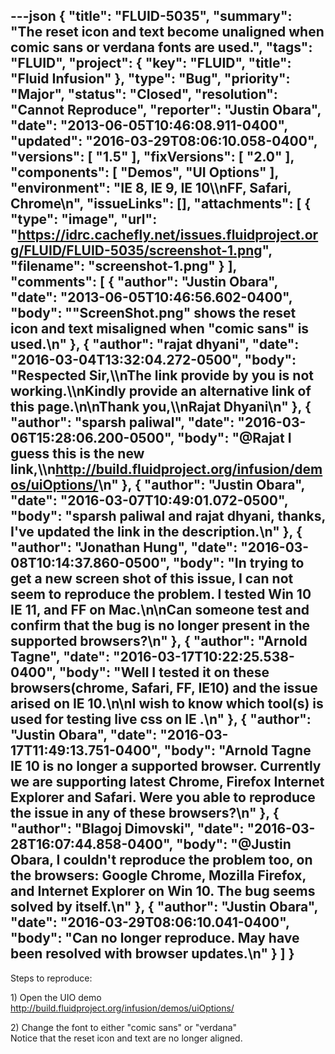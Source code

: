 ---json
{
  "title": "FLUID-5035",
  "summary": "The reset icon and text become unaligned when comic sans or verdana fonts are used.",
  "tags": "FLUID",
  "project": {
    "key": "FLUID",
    "title": "Fluid Infusion"
  },
  "type": "Bug",
  "priority": "Major",
  "status": "Closed",
  "resolution": "Cannot Reproduce",
  "reporter": "Justin Obara",
  "date": "2013-06-05T10:46:08.911-0400",
  "updated": "2016-03-29T08:06:10.058-0400",
  "versions": [
    "1.5"
  ],
  "fixVersions": [
    "2.0"
  ],
  "components": [
    "Demos",
    "UI Options"
  ],
  "environment": "IE 8, IE 9, IE 10\\\nFF, Safari, Chrome\n",
  "issueLinks": [],
  "attachments": [
    {
      "type": "image",
      "url": "https://idrc.cachefly.net/issues.fluidproject.org/FLUID/FLUID-5035/screenshot-1.png",
      "filename": "screenshot-1.png"
    }
  ],
  "comments": [
    {
      "author": "Justin Obara",
      "date": "2013-06-05T10:46:56.602-0400",
      "body": "\"ScreenShot.png\" shows the reset icon and text misaligned when \"comic sans\" is used.\n"
    },
    {
      "author": "rajat dhyani",
      "date": "2016-03-04T13:32:04.272-0500",
      "body": "Respected Sir,\\\nThe link provide by you is not working.\\\nKindly provide an alternative link of this page.\n\nThank you,\\\nRajat Dhyani\n"
    },
    {
      "author": "sparsh paliwal",
      "date": "2016-03-06T15:28:06.200-0500",
      "body": "@Rajat I guess this is the new link,\\\n<http://build.fluidproject.org/infusion/demos/uiOptions/>\n"
    },
    {
      "author": "Justin Obara",
      "date": "2016-03-07T10:49:01.072-0500",
      "body": "sparsh paliwal and rajat dhyani, thanks, I've updated the link in the description.\n"
    },
    {
      "author": "Jonathan Hung",
      "date": "2016-03-08T10:14:37.860-0500",
      "body": "In trying to get a new screen shot of this issue, I can not seem to reproduce the problem. I tested Win 10 IE 11, and FF on Mac.\n\nCan someone test and confirm that the bug is no longer present in the supported browsers?\n"
    },
    {
      "author": "Arnold Tagne",
      "date": "2016-03-17T10:22:25.538-0400",
      "body": "Well I tested it on these browsers(chrome, Safari, FF, IE10) and the issue arised on IE 10.\n\nI wish to know which tool(s) is used for testing live css on IE .\n"
    },
    {
      "author": "Justin Obara",
      "date": "2016-03-17T11:49:13.751-0400",
      "body": "Arnold Tagne IE 10 is no longer a supported browser. Currently we are supporting latest Chrome, Firefox Internet Explorer and Safari. Were you able to reproduce the issue in any of these browsers?\n"
    },
    {
      "author": "Blagoj Dimovski",
      "date": "2016-03-28T16:07:44.858-0400",
      "body": "@Justin Obara, I couldn't reproduce the problem too, on the browsers: Google Chrome, Mozilla Firefox, and Internet Explorer on Win 10. The bug seems solved by itself.\n"
    },
    {
      "author": "Justin Obara",
      "date": "2016-03-29T08:06:10.041-0400",
      "body": "Can no longer reproduce. May have been resolved with browser updates.\n"
    }
  ]
}
---
Steps to reproduce:

1\) Open the UIO demo\
<http://build.fluidproject.org/infusion/demos/uiOptions/>

2\) Change the font to either "comic sans" or "verdana"\
Notice that the reset icon and text are no longer aligned.

        